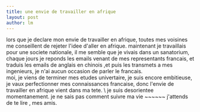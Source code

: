 ```yaml
---
title: une envie de travailler en afrique 
layout: post
author: lm
---
```

<p>lors que je declare mon envie de travailler en afrique, toutes mes voisines me conseillent de rejeter l'idee d'aller en afrique. maintenant je travaillais pour une societe nationale, il me semble que je vivais dans un sanatorium, chaque jours je reponds les emails venant de mes representants francais, et traduis les emails de anglais en chinois ,et puis les transmets a mes ingenieurs, je n'ai aucun occasion de parler le francais.<br />
moi, je viens de terminer mes etudes univertaire, je suis encore embitieuse, je vaux perfectionner mes connaissances  francaise, donc  l'envie de travailler en afrique vient dans ma tete. \ je suis desorientee momentanement. je ne sais pas comment suivre ma vie ~~~~~~   j'attends de te lire , mes amis. </p>
